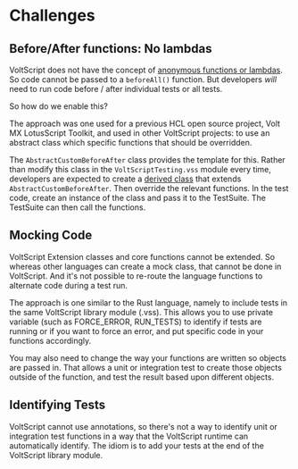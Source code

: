 # Challenges

## Before/After functions: No lambdas

VoltScript does not have the concept of [anonymous functions or lambdas](https://en.wikipedia.org/wiki/Anonymous_function). So code cannot be passed to a `beforeAll()` function. But developers _will_ need to run code before / after individual tests or all tests.

So how do we enable this?

The approach was one used for a previous HCL open source project, Volt MX LotusScript Toolkit, and used in other VoltScript projects: to use an abstract class which specific functions that should be overridden.

The `AbstractCustomBeforeAfter` class provides the template for this. Rather than modify this class in the `VoltScriptTesting.vss` module every time, developers are expected to create a [derived class](https://help.hcltechsw.com/dom_designer/12.0.2/basic/LSAZ_DERIVED_CLASSES.html) that extends `AbstractCustomBeforeAfter`. Then override the relevant functions. In the test code, create an instance of the class and pass it to the TestSuite. The TestSuite can then call the functions.

## Mocking Code

VoltScript Extension classes and core functions cannot be extended. So whereas other languages can create a mock class, that cannot be done in VoltScript. And it's not possible to re-route the language functions to alternate code during a test run.

The approach is one similar to the Rust language, namely to include tests in the same VoltScript library module (.vss). This allows you to use private variable (such as FORCE_ERROR, RUN_TESTS) to identify if tests are running or if you want to force an error, and put specific code in your functions accordingly.

You may also need to change the way your functions are written so objects are passed in. That allows a unit or integration test to create those objects outside of the function, and test the result based upon different objects.

## Identifying Tests

VoltScript cannot use annotations, so there's not a way to identify unit or integration test functions in a way that the VoltScript runtime can automatically identify. The idiom is to add your tests at the end of the VoltScript library module.